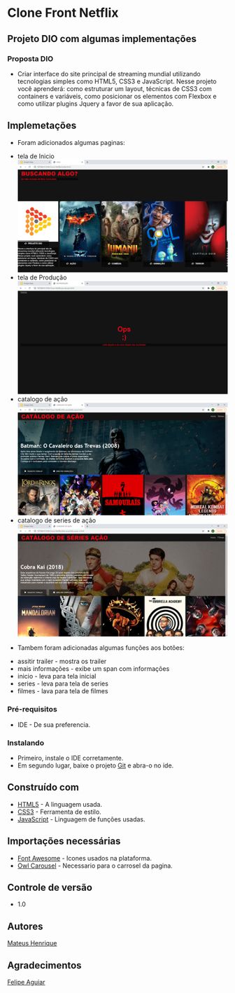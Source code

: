 # Clone Front Netflix
## Projeto DIO com algumas implementações

### Proposta DIO

- Criar interface do site principal de streaming mundial utilizando tecnologias simples como
HTML5, CSS3 e JavaScript. Nesse projeto você aprenderá: como estruturar um layout, técnicas de
CSS3 com containers e variáveis, como posicionar os elementos com Flexbox e como utilizar
plugins Jquery a favor de sua aplicação.

## Implemetações

- Foram adicionados algumas paginas:

* tela de Inicio
![Tela de Inicio](https://github.com/henriqss/Clone-Netflix/blob/main/mid-sistema/tela%20inicio.png)
* tela de Produção
![Tela de Produção](https://github.com/henriqss/Clone-Netflix/blob/main/mid-sistema/em%20produ%C3%A7%C3%A3o.png)
* catalogo de ação
![catalogo de ação](https://github.com/henriqss/Clone-Netflix/blob/main/mid-sistema/catalogo%20de%20a%C3%A7%C3%A3o.png)
* catalogo de series de ação
![catalogo de series de ação](https://github.com/henriqss/Clone-Netflix/blob/main/mid-sistema/catalogo%20de%20series%20de%20a%C3%A7%C3%A3o.png)

- Tambem foram adicionadas algumas funções aos botões:

* assitir trailer - mostra os trailer
* mais informações - exibe um span com informações 
* inicio - leva para tela inicial
* series - leva para tela de series
* filmes - lava para tela de filmes

### Pré-requisitos

- IDE - De sua preferencia.

### Instalando

- Primeiro, instale o IDE corretamente.
- Em segundo lugar, baixe o projeto [Git](https://github.com/henriqss/Clone-Netflix) e abra-o no ide.

## Construído com

* [HTML5](https://developer.mozilla.org/pt-BR/docs/Web/HTML/HTML5) - A linguagem usada.
* [CSS3](https://pt.wikipedia.org/wiki/CSS3#:~:text=CSS3%20%C3%A9%20a%20terceira%20mais,web%20(p%C3%A1gina%20de%20internet).) - Ferramenta de estilo.
* [JavaScript](https://developer.mozilla.org/pt-BR/docs/Web/JavaScript) - Linguagem de funções usadas.

##  Importações necessárias

* [Font Awesome](https://fontawesome.com/) - Icones usados na plataforma.
* [Owl Carousel](https://owlcarousel2.github.io/OwlCarousel2/) - Necessario para o carrosel da pagina.

## Controle de versão

- 1.0 

## Autores

[Mateus Henrique](https://www.linkedin.com/in/mateus-h-31233013b/)

## Agradecimentos

[Felipe Aguiar](https://www.linkedin.com/in/felipe-aguiar-047/)
